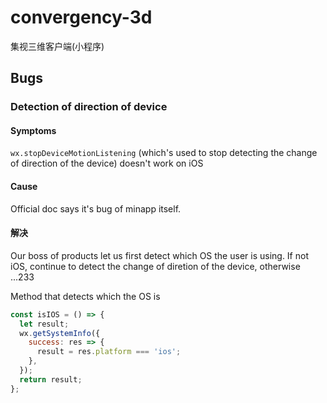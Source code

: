 # convergency-3d
集视三维客户端(小程序)




## Bugs

### Detection of direction of device

#### Symptoms

`wx.stopDeviceMotionListening` (which's used to stop detecting the change of direction of the device) doesn't work on iOS

#### Cause

Official doc says it's bug of minapp itself.

#### 解决

Our boss of products let us first detect which OS the user is using. If not iOS, continue to detect the change of diretion of the device, otherwise ...233

Method that detects which the OS is
```javascript
const isIOS = () => {
  let result;
  wx.getSystemInfo({
    success: res => {
      result = res.platform === 'ios';
    },
  });
  return result;
};
```

